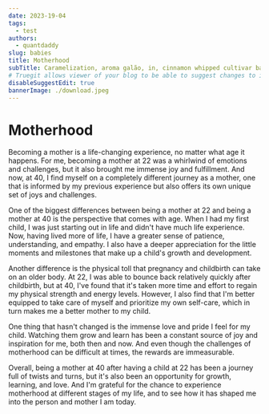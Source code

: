 ```yaml
---
date: 2023-19-04
tags:
  - test
authors:
  - quantdaddy
slug: babies
title: Motherhood
subTitle: Caramelization, aroma galão, in, cinnamon whipped cultivar bar  sugar espresso beans that. Percolator, extraction filter spoon lungo aroma carajillo barista. Aged single shot a robust french press seasonal macchiato flavour con panna.
# Truegit allows viewer of your blog to be able to suggest changes to it. To disable that, use this flag.
disableSuggestEdit: true
bannerImage: ./download.jpeg
---
```


# Motherhood

Becoming a mother is a life-changing experience, no matter what age it happens. For me, becoming a mother at 22 was a whirlwind of emotions and challenges, but it also brought me immense joy and fulfillment. And now, at 40, I find myself on a completely different journey as a mother, one that is informed by my previous experience but also offers its own unique set of joys and challenges.

One of the biggest differences between being a mother at 22 and being a mother at 40 is the perspective that comes with age. When I had my first child, I was just starting out in life and didn't have much life experience. Now, having lived more of life, I have a greater sense of patience, understanding, and empathy. I also have a deeper appreciation for the little moments and milestones that make up a child's growth and development.

Another difference is the physical toll that pregnancy and childbirth can take on an older body. At 22, I was able to bounce back relatively quickly after childbirth, but at 40, I've found that it's taken more time and effort to regain my physical strength and energy levels. However, I also find that I'm better equipped to take care of myself and prioritize my own self-care, which in turn makes me a better mother to my child.

One thing that hasn't changed is the immense love and pride I feel for my child. Watching them grow and learn has been a constant source of joy and inspiration for me, both then and now. And even though the challenges of motherhood can be difficult at times, the rewards are immeasurable.

Overall, being a mother at 40 after having a child at 22 has been a journey full of twists and turns, but it's also been an opportunity for growth, learning, and love. And I'm grateful for the chance to experience motherhood at different stages of my life, and to see how it has shaped me into the person and mother I am today.
